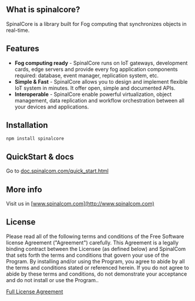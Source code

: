 ## What is spinalcore?

SpinalCore is a library built for Fog computing that synchronizes objects in real-time.

## Features

* **Fog computing ready** - SpinalCore runs on IoT gateways, development cards, edge servers and provide every fog application components required: database, event manager, replication system, etc.
* **Simple & Fast** - SpinalCore allows you to design and implement flexible IoT system in minutes. It offer open, simple and documented APIs.
* **Interoperable** - SpinalCore enable powerful virtualization, object management, data replication and workflow orchestration between all your devices and applications.

## Installation

```
npm install spinalcore
```

## QuickStart & docs

Go to [doc.spinalcom.com/quick_start.html](http://doc.spinalcom.com/quick_start.html)

## More info

Visit us in [www.spinalcom.com](http://www.spinalcom.com)

## License

Please read all of the following terms and conditions of the Free Software license Agreement ("Agreement") carefully.
This Agreement is a legally binding contract between the Licensee (as defined below) and SpinalCom that sets forth the terms and conditions that govern your use of the Program. By installing and/or using the Program, you agree to abide by all the terms and conditions stated or referenced herein.
If you do not agree to abide by these terms and conditions, do not demonstrate your acceptance and do not install or use the Program..

[Full License Agreement](http://resources.spinalcom.com/licenses.pdf)
